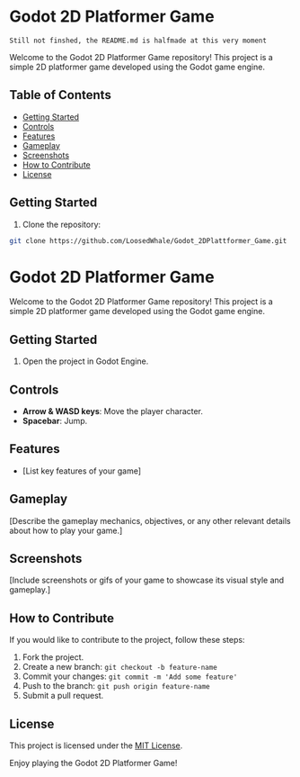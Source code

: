 # Godot 2D Platformer Game
`Still not finshed, the README.md is halfmade at this very moment`

Welcome to the Godot 2D Platformer Game repository! This project is a simple 2D platformer game developed using the Godot game engine.

## Table of Contents

- [Getting Started](#getting-started)
- [Controls](#controls)
- [Features](#features)
- [Gameplay](#gameplay)
- [Screenshots](#screenshots)
- [How to Contribute](#how-to-contribute)
- [License](#license)

## Getting Started

1. Clone the repository:

```bash
git clone https://github.com/LoosedWhale/Godot_2DPlattformer_Game.git
```
# Godot 2D Platformer Game

Welcome to the Godot 2D Platformer Game repository! This project is a simple 2D platformer game developed using the Godot game engine.

## Getting Started

1. Open the project in Godot Engine.

## Controls

- **Arrow & WASD keys**: Move the player character.
- **Spacebar**: Jump.

## Features

- [List key features of your game]

## Gameplay

[Describe the gameplay mechanics, objectives, or any other relevant details about how to play your game.]

## Screenshots

[Include screenshots or gifs of your game to showcase its visual style and gameplay.]

## How to Contribute

If you would like to contribute to the project, follow these steps:

1. Fork the project.
2. Create a new branch: `git checkout -b feature-name`
3. Commit your changes: `git commit -m 'Add some feature'`
4. Push to the branch: `git push origin feature-name`
5. Submit a pull request.

## License

This project is licensed under the [MIT License](LICENSE).

Enjoy playing the Godot 2D Platformer Game!
